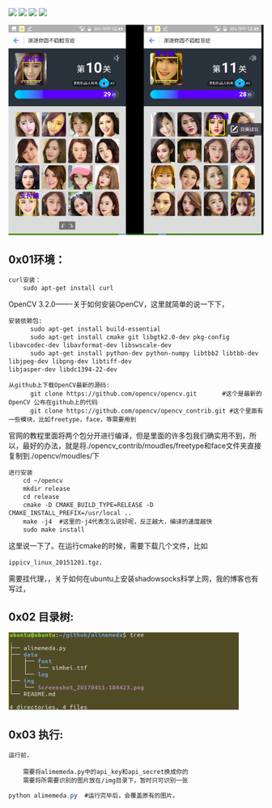 [![](https://img.shields.io/badge/Ubuntu-16.04LTS-brightgreen.svg)]()
[![](https://img.shields.io/badge/Python-2.7-brightgreen.svg)]()
[![](https://img.shields.io/badge/OpenCV-3.2.0-brightgreen.svg)]()
[![](https://img.shields.io/badge/ShadowSocks-Linux-brightgreen.svg)]()

![image](https://github.com/0x024/alimemeda/blob/master/data/log/exp.png)

## 0x01环境：
```
curl安装：
	sudo apt-get install curl
```

OpenCV 3.2.0——-关于如何安装OpenCV，这里就简单的说一下下，


```
安装依赖包:
      sudo apt-get install build-essential
      sudo apt-get install cmake git libgtk2.0-dev pkg-config libavcodec-dev libavformat-dev libswscale-dev
      sudo apt-get install python-dev python-numpy libtbb2 libtbb-dev libjpeg-dev libpng-dev libtiff-dev                                   libjasper-dev libdc1394-22-dev
```

```
从github上下载OpenCV最新的源码:
      git clone https://github.com/opencv/opencv.git       #这个是最新的OpenCV 公布在github上的代码
      git clone https://github.com/opencv/opencv_contrib.git #这个里面有一些模块，比如freetype，face，等需要用到
```
官网的教程里面将两个包分开进行编译，但是里面的许多包我们确实用不到，所以，最好的办法，就是将./opencv_contrib/moudles/freetype和face文件夹直接复制到./opencv/moudles/下

``` 
进行安装
	cd ~/opencv
	mkdir release
	cd release
	cmake -D CMAKE_BUILD_TYPE=RELEASE -D CMAKE_INSTALL_PREFIX=/usr/local ..
	make -j4  #这里的-j4代表怎么说好呢，反正越大，编译的速度越快
	sudo make install
```
这里说一下了。在运行cmake的时候，需要下载几个文件，比如
```
ippicv_linux_20151201.tgz，
```
需要挂代理，，关于如何在ubuntu上安装shadowsocks科学上网，我的博客也有写过，
## 0x02 目录树:

![image](https://github.com/0x024/alimemeda/blob/master/data/log/tree.png)

## 0x03 执行:

```
运行前，

	需要将alimemeda.py中的api_key和api_secret换成你的
	需要将所需要识别的图片放在/img目录下，暂时只可识别一张

```





```java
python alimemeda.py  #运行完毕后，会覆盖原有的图片。
```



